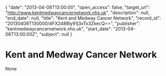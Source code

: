 {
  "date": "2013-04-08T13:00:00", 
  "open_access": false, 
  "target_url": "http://www.kentmedwaycancernetwork.nhs.uk", 
  "description": null, 
  "end_date": null, 
  "title": "Kent and Medway Cancer Network", 
  "record_id": "20130408T130000/4FX248Bly91j3xTx3ZkecQ==", 
  "publisher": "kentmedwaycancernetwork.nhs.uk", 
  "start_date": "2013-04-08T13:00:00Z", 
  "subject": null
}

# Kent and Medway Cancer Network

None